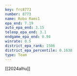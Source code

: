 ```yaml
---
key: frc8773
number: 8773
name: Robo Rams1
epa_end: 7.19
auto_epa_end: 3.15
teleop_epa_end: 3.1
endgame_epa_end: 0.94
winrate: 0.5
district_epa_rank: 1506
district_epa_percentile: 0.1638
type: Team
---
```

[[2024alhu]]
